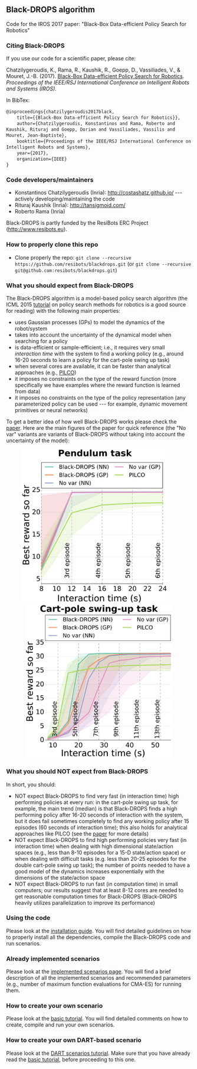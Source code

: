 ## Black-DROPS algorithm

Code for the IROS 2017 paper: "Black-Box Data-efficient Policy Search for Robotics"

### Citing Black-DROPS

If you use our code for a scientific paper, please cite:

Chatzilygeroudis, K., Rama, R., Kaushik, R., Goepp, D., Vassiliades, V., & Mouret, J.-B. (2017). [Black-Box Data-efficient Policy Search for Robotics](https://arxiv.org/abs/1703.07261). *Proceedings of the IEEE/RSJ International Conference on Intelligent Robots and Systems (IROS)*.

In BibTex:
  
    @inproceedings{chatzilygeroudis2017black,
        title={{Black-Box Data-efficient Policy Search for Robotics}},
        author={Chatzilygeroudis, Konstantinos and Rama, Roberto and Kaushik, Rituraj and Goepp, Dorian and Vassiliades, Vassilis and Mouret, Jean-Baptiste},
        booktitle={Proceedings of the IEEE/RSJ International Conference on Intelligent Robots and Systems},
        year={2017},
        organization={IEEE}
    }

### Code developers/maintainers

- Konstantinos Chatzilygeroudis (Inria): http://costashatz.github.io/ --- actively developing/maintaining the code
- Rituraj Kaushik (Inria): http://tansigmoid.com/
- Roberto Rama (Inria)

Black-DROPS is partly funded by the ResiBots ERC Project (http://www.resibots.eu).

### How to properly clone this repo

- Clone properly the repo: `git clone --recursive https://github.com/resibots/blackdrops.git` (or `git clone --recursive git@github.com:resibots/blackdrops.git`)

### What you should expect from Black-DROPS

The Black-DROPS algorithm is a model-based policy search algorithm (the ICML 2015 [tutorial](http://icml.cc/2015/tutorials/PolicySearch.pdf) on policy search methods for robotics is a good source for reading) with the following main properties:

- uses Gaussian processes (GPs) to model the dynamics of the robot/system
- takes into account the uncertainty of the dynamical model when searching for a policy
- is data-efficient or sample-efficient; i.e., it requires very small *interaction time* with the system to find a working policy (e.g., around 16-20 seconds to learn a policy for the cart-pole swing up task)
- when several cores are available, it can be faster than analytical approaches (e.g., [PILCO](http://mlg.eng.cam.ac.uk/pilco/))
- it imposes no constraints on the type of the reward function (more specifically we have examples where the reward function is learned from data)
- it imposes no constraints on the type of the policy representation (any parameterized policy can be used --- for example, dynamic movement primitives or neural networks)

To get a better idea of how well Black-DROPS works please check the [paper](https://arxiv.org/abs/1703.07261). Here are the main figures of the paper for quick reference (the "No var" variants are variants of Black-DROPS without taking into account the uncertainty of the model):

<center>
<img src="./imgs/pendulum_rewards.png" width="400">&nbsp;&nbsp;&nbsp;&nbsp;&nbsp;<img src="./imgs/cartpole_rewards.png" width="400">
</center>

### What you should NOT expect from Black-DROPS

In short, you should:

- NOT expect Black-DROPS to find very fast (in interaction time) high performing policies at every run: in the cart-pole swing up task, for example, the main trend (median) is that Black-DROPS finds a high performing policy after 16-20 seconds of interaction with the system, but it does fail sometimes completely to find any working policy after 15 episodes (60 seconds of interaction time); this also holds for analytical approaches like PILCO (see the [paper](https://arxiv.org/abs/1703.07261) for more details)
- NOT expect Black-DROPS to find high performing policies very fast (in interaction time) when dealing with high dimensional state/action spaces (e.g., less than 8-10 episodes for a 15-D state/action space) or when dealing with difficult tasks (e.g. less than 20-25 episodes for the double cart-pole swing up task); the number of points needed to have a good model of the dynamics increases exponentially with the dimensions of the state/action space
- NOT expect Black-DROPS to run fast (in computation time) in small computers; our results suggest that at least 8-12 cores are needed to get reasonable computation times for Black-DROPS (Black-DROPS heavily utilizes parallelization to improve its performance)

### Using the code

Please look at the [installation guide](docs/installation.md). You will find detailed guidelines on how to properly install all the dependencies, compile the Black-DROPS code and run scenarios.

### Already implemented scenarios

Please look at the [implemented scenarios page](docs/implemented_scenarios.md). You will find a brief description of all the implemented scenarios and recommended parameters (e.g., number of maximum function evaluations for CMA-ES) for running them.

### How to create your own scenario

Please look at the [basic tutorial](docs/basic_tutorial.md). You will find detailed comments on how to create, compile and run your own scenarios.

### How to create your own DART-based scenario

Please look at the [DART scenarios tutorial](docs/dart_tutorial.md). Make sure that you have already read the [basic tutorial](docs/basic_tutorial.md), before proceeding to this one.


<!--### Python Code

We provide an implementation of Black-DROPS in python that is still in alpha version:

- The core of the algorithm is implemented
- Parallelization is not still working
- Further investigation needs to be done concerning the accuracy of the GP models-->
